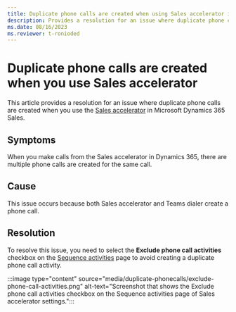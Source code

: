```yaml
---
title: Duplicate phone calls are created when using Sales accelerator in Dynamics 365 Sales
description: Provides a resolution for an issue where duplicate phone calls are created when you use the Sales accelerator in Microsoft Dynamics 365 Sales.
ms.date: 08/16/2023
ms.reviewer: t-ronioded
---
```

# Duplicate phone calls are created when you use Sales accelerator

This article provides a resolution for an issue where duplicate phone calls are created when you use the [Sales accelerator](/dynamics365/sales/sales-accelerator-intro) in Microsoft Dynamics 365 Sales.

## Symptoms

When you make calls from the Sales accelerator in Dynamics 365, there are multiple phone calls are created for the same call.

## Cause

This issue occurs because both Sales accelerator and Teams dialer create a phone call.

## Resolution

To resolve this issue, you need to select the **Exclude phone call activities** checkbox on the [Sequence activities](/dynamics365/sales/customize-sales-accelerator-sellers#sequence-activities) page to avoid creating a duplicate phone call activity.

:::image type="content" source="media/duplicate-phonecalls/exclude-phone-call-activities.png" alt-text="Screenshot that shows the Exclude phone call activities checkbox on the Sequence activities page of Sales accelerator settings.":::
